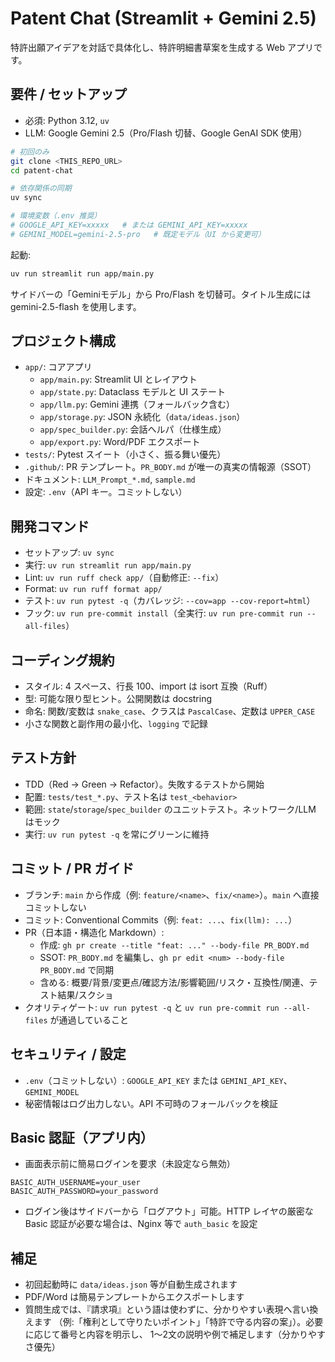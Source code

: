 # Patent Chat (Streamlit + Gemini 2.5)

特許出願アイデアを対話で具体化し、特許明細書草案を生成する Web アプリです。

## 要件 / セットアップ
- 必須: Python 3.12, `uv`
- LLM: Google Gemini 2.5（Pro/Flash 切替、Google GenAI SDK 使用）

```bash
# 初回のみ
git clone <THIS_REPO_URL>
cd patent-chat

# 依存関係の同期
uv sync

# 環境変数（.env 推奨）
# GOOGLE_API_KEY=xxxxx   # または GEMINI_API_KEY=xxxxx
# GEMINI_MODEL=gemini-2.5-pro   # 既定モデル（UI から変更可）
```

起動:
```bash
uv run streamlit run app/main.py
```

サイドバーの「Geminiモデル」から Pro/Flash を切替可。タイトル生成には gemini-2.5-flash を使用します。

## プロジェクト構成
- `app/`: コアアプリ
  - `app/main.py`: Streamlit UI とレイアウト
  - `app/state.py`: Dataclass モデルと UI ステート
  - `app/llm.py`: Gemini 連携（フォールバック含む）
  - `app/storage.py`: JSON 永続化（`data/ideas.json`）
  - `app/spec_builder.py`: 会話ヘルパ（仕様生成）
  - `app/export.py`: Word/PDF エクスポート
- `tests/`: Pytest スイート（小さく、振る舞い優先）
- `.github/`: PR テンプレート。`PR_BODY.md` が唯一の真実の情報源（SSOT）
- ドキュメント: `LLM_Prompt_*.md`, `sample.md`
- 設定: `.env`（API キー。コミットしない）

## 開発コマンド
- セットアップ: `uv sync`
- 実行: `uv run streamlit run app/main.py`
- Lint: `uv run ruff check app/`（自動修正: `--fix`）
- Format: `uv run ruff format app/`
- テスト: `uv run pytest -q`（カバレッジ: `--cov=app --cov-report=html`）
- フック: `uv run pre-commit install`（全実行: `uv run pre-commit run --all-files`）

## コーディング規約
- スタイル: 4 スペース、行長 100、import は isort 互換（Ruff）
- 型: 可能な限り型ヒント。公開関数は docstring
- 命名: 関数/変数は `snake_case`、クラスは `PascalCase`、定数は `UPPER_CASE`
- 小さな関数と副作用の最小化、`logging` で記録

## テスト方針
- TDD（Red → Green → Refactor）。失敗するテストから開始
- 配置: `tests/test_*.py`、テスト名は `test_<behavior>`
- 範囲: `state`/`storage`/`spec_builder` のユニットテスト。ネットワーク/LLM はモック
- 実行: `uv run pytest -q` を常にグリーンに維持

## コミット / PR ガイド
- ブランチ: `main` から作成（例: `feature/<name>`、`fix/<name>`）。`main` へ直接コミットしない
- コミット: Conventional Commits（例: `feat: ...`、`fix(llm): ...`）
- PR（日本語・構造化 Markdown）:
  - 作成: `gh pr create --title "feat: ..." --body-file PR_BODY.md`
  - SSOT: `PR_BODY.md` を編集し、`gh pr edit <num> --body-file PR_BODY.md` で同期
  - 含める: 概要/背景/変更点/確認方法/影響範囲/リスク・互換性/関連、テスト結果/スクショ
- クオリティゲート: `uv run pytest -q` と `uv run pre-commit run --all-files` が通過していること

## セキュリティ / 設定
- `.env`（コミットしない）: `GOOGLE_API_KEY` または `GEMINI_API_KEY`、`GEMINI_MODEL`
- 秘密情報はログ出力しない。API 不可時のフォールバックを検証

## Basic 認証（アプリ内）
- 画面表示前に簡易ログインを要求（未設定なら無効）
```dotenv
BASIC_AUTH_USERNAME=your_user
BASIC_AUTH_PASSWORD=your_password
```
- ログイン後はサイドバーから「ログアウト」可能。HTTP レイヤの厳密な Basic 認証が必要な場合は、Nginx 等で `auth_basic` を設定

## 補足
- 初回起動時に `data/ideas.json` 等が自動生成されます
- PDF/Word は簡易テンプレートからエクスポートします
- 質問生成では、『請求項』という語は使わずに、分かりやすい表現へ言い換えます
  （例:「権利として守りたいポイント」「特許で守る内容の案」）。必要に応じて番号と内容を明示し、
  1〜2文の説明や例で補足します（分かりやすさ優先）
